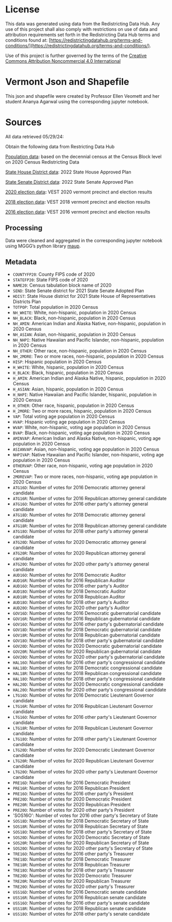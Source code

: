 # License
This data was generated using data from the Redistricting Data Hub.  Any use of this project shall also comply with restrictions on use of data and attribution requirements set forth in the Redistricting Data Hub terms and conditions found at: [https://redistrictingdatahub.org/terms-and-conditions/](https://redistrictingdatahub.org/terms-and-conditions/).

Use of this project is further governed by the terms of the [Creative Commons Attribution Noncommercial 4.0 International](https://creativecommons.org/licenses/by-nc/4.0/legalcode.en)

# Vermont Json and Shapefile

This json and shapefile were created by Professor Ellen Veomett and her student Ananya Agarwal using the corresponding jupyter notebook.

# **Sources**
All data retrieved 05/29/24:

Obtain the following data from Restricting Data Hub

[Population data](https://redistrictingdatahub.org/dataset/vermont-block-pl-94171-2020-by-table/): based on the decennial census at the Census Block level on 2020 Census Redistricting Data

[State House District data](https://redistrictingdatahub.org/dataset/2022-vermont-house-of-representatives-districts-approved-plan/): 2022 State House Approved Plan

[State Senate District data](https://redistrictingdatahub.org/dataset/2022-vermont-senate-districts-approved-plan/): 2022 State Senate Approved Plan

[2020 election data](https://redistrictingdatahub.org/dataset/vest-2020-vermont-precinct-boundaries-and-election-results-shapefile/)**:**  VEST 2020 vermont precinct and election results

[2018 election data](https://redistrictingdatahub.org/dataset/vest-2018-vermont-precinct-and-election-results/)**:**  VEST 2018 vermont precinct and election results

[2016 election data](https://redistrictingdatahub.org/dataset/vest-2016-vermont-precinct-and-election-results/)**:**  VEST 2016 vermont precinct and election results

## Processing
Data were cleaned and aggregated in the corresponding jupyter notebook using MGGG’s python library [maup](https://github.com/mggg/maup). 

## Metadata
- `COUNTYFP20`: County FIPS code of 2020
- `STATEFP20`: State FIPS code of 2020
- `NAME20`: Census tabulation block name of 2020
- `SEND`: State Senate district for 2021 State Senate Adopted Plan
- `HDIST`: State House district for 2021 State House of Representatives Districts Plan
- `TOTPOP`: Total population in 2020 Census
- `NH_WHITE`: White, non-hispanic, population in 2020 Census
- `NH_BLACK`: Black, non-hispanic, population in 2020 Census
- `NH_AMIN`: American Indian and Alaska Native, non-hispanic, population in 2020 Census
- `NH_ASIAN`: Asian, non-hispanic, population in 2020 Census
- `NH_NHPI`: Native Hawaiian and Pacific Islander, non-hispanic, population in 2020 Census
- `NH_OTHER`: Other race, non-hispanic, population in 2020 Census
- `NH_2MORE`: Two or more races, non-hispanic, population in 2020 Census
- `HISP`: Hispanic population in 2020 Census
- `H_WHITE`: White, hispanic, population in 2020 Census
- `H_BLACK`: Black, hispanic, population in 2020 Census
- `H_AMIN`: American Indian and Alaska Native, hispanic, population in 2020 Census
- `H_ASIAN`: Asian, hispanic, population in 2020 Census
- `H_NHPI`: Native Hawaiian and Pacific Islander, hispanic, population in 2020 Census
- `H_OTHER`: Other race, hispanic, population in 2020 Census
- `H_2MORE`: Two or more races, hispanic, population in 2020 Census
- `VAP`: Total voting age population in 2020 Census
- `HVAP`: Hispanic voting age population in 2020 Census
- `WVAP`: White, non-hispanic, voting age population in 2020 Census
- `BVAP`: Black, non-hispanic, voting age population in 2020 Census
- `AMINVAP`: American Indian and Alaska Native, non-hispanic, voting age population in 2020 Census
- `ASIANVAP`: Asian, non-hispanic, voting age population in 2020 Census
- `NHPIVAP`: Native Hawaiian and Pacific Islander, non-hispanic, voting age population in 2020 Census
- `OTHERVAP`: Other race, non-hispanic, voting age population in 2020 Census
- `2MOREVAP`: Two or more races, non-hispanic, voting age population in 2020 Census
- `ATG16D`: Number of votes for 2016 Democratic attorney general candidate
- `ATG16R`: Number of votes for 2016 Republican attorney general candidate
- `ATG16O`: Number of votes for 2016 other party's attorney general candidate
- `ATG18D`: Number of votes for 2018 Democratic attorney general candidate
- `ATG18R`: Number of votes for 2018 Republican attorney general candidate
- `ATG18O`: Number of votes for 2018 other party's attorney general candidate
- `ATG20D`: Number of votes for 2020 Democratic attorney general candidate
- `ATG20R`: Number of votes for 2020 Republican attorney general candidate
- `ATG20O`: Number of votes for 2020 other party's attorney general candidate
- `AUD16O`: Number of votes for 2016 Democratic Auditor
- `AUD16R`: Number of votes for 2016 Republican Auditor
- `AUD16O`: Number of votes for 2016 other party's Auditor
- `AUD18O`: Number of votes for 2018 Democratic Auditor
- `AUD18R`: Number of votes for 2018 Republican Auditor
- `AUD18O`: Number of votes for 2018 other party's Auditor
- `AUD20O`: Number of votes for 2020 other party's Auditor
- `GOV16D`: Number of votes for 2016 Democratic gubernatorial candidate
- `GOV16R`: Number of votes for 2016 Republican gubernatorial candidate
- `GOV16O`: Number of votes for 2016 other party's gubernatorial candidate
- `GOV18D`: Number of votes for 2018 Democratic gubernatorial candidate
- `GOV18R`: Number of votes for 2018 Republican gubernatorial candidate
- `GOV18O`: Number of votes for 2018 other party's gubernatorial candidate
- `GOV20D`: Number of votes for 2020 Democratic gubernatorial candidate
- `GOV20R`: Number of votes for 2020 Republican gubernatorial candidate
- `GOV20O`: Number of votes for 2020 other party's gubernatorial candidate
- `HAL16O`: Number of votes for 2016 other party's congressional candidate
- `HAL18D`: Number of votes for 2018 Democratic congressional candidate
- `HAL18R`: Number of votes for 2018 Republican congressional candidate
- `HAL18O`: Number of votes for 2018 other party's congressional candidate
- `HAL20D`: Number of votes for 2020 Democratic congressional candidate
- `HAL20O`: Number of votes for 2020 other party's congressional candidate
- `LTG16D`: Number of votes for 2016 Democratic Lieutenant Governor candidate
- `LTG16R`: Number of votes for 2016 Republican Lieutenant Governor candidate
- `LTG16O`: Number of votes for 2016 other party's Lieutenant Governor candidate
- `LTG18R`: Number of votes for 2018 Republican Lieutenant Governor candidate
- `LTG18O`: Number of votes for 2018 other party's Lieutenant Governor candidate
- `LTG20D`: Number of votes for 2020 Democratic Lieutenant Governor candidate
- `LTG20R`: Number of votes for 2020 Republican Lieutenant Governor candidate
- `LTG20O`: Number of votes for 2020 other party's Lieutenant Governor candidate
- `PRE16D`: Number of votes for 2016 Democratic President
- `PRE16R`: Number of votes for 2016 Republican President
- `PRE16O`: Number of votes for 2016 other party's President
- `PRE20D`: Number of votes for 2020 Democratic President
- `PRE20R`: Number of votes for 2020 Republican President
- `PRE20O`: Number of votes for 2020 other party's President
- 'SOS16O': Number of votes for 2016 other party's Secretary of State
- `SOS18D`: Number of votes for 2018 Democratic Secretary of State
- `SOS18R`: Number of votes for 2018 Republican Secretary of State
- `SOS18O`: Number of votes for 2018 other party's Secretary of State
- `SOS20D`: Number of votes for 2020 Democratic Secretary of State
- `SOS20R`: Number of votes for 2020 Republican Secretary of State
- `SOS20O`: Number of votes for 2020 other party's Secretary of State
- `TRE16O`: Number of votes for 2016 other party's Treasurer
- `TRE18D`: Number of votes for 2018 Democratic Treasurer
- `TRE18R`: Number of votes for 2018 Republican Treasurer
- `TRE18O`: Number of votes for 2018 other party's Treasurer
- `TRE20D`: Number of votes for 2020 Democratic Treasurer
- `TRE20R`: Number of votes for 2020 Republican Treasurer
- `TRE20O`: Number of votes for 2020 other party's Treasurer
- `USS16D`: Number of votes for 2016 Democratic senate candidate
- `USS16R`: Number of votes for 2016 Republican senate candidate
- `USS16O`: Number of votes for 2016 other party's senate candidate
- `USS18R`: Number of votes for 2018 Republican senate candidate
- `USS18O`: Number of votes for 2018 other party's senate candidate
